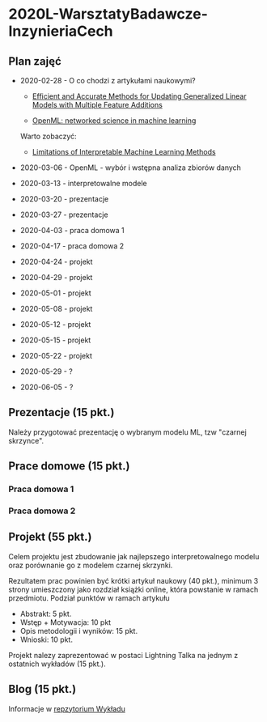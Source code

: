 # 2020L-WarsztatyBadawcze-InzynieriaCech

## Plan zajęć

* 2020-02-28 - O co chodzi z artykułami naukowymi?

    - [Efficient and Accurate Methods for Updating Generalized Linear Models with Multiple Feature Additions](http://jmlr.org/papers/volume15/dhurandhar14a/dhurandhar14a.pdf) 
    
    - [OpenML: networked science in machine learning](https://arxiv.org/pdf/1407.7722.pdf) 
    
    Warto zobaczyć:
    - [Limitations of Interpretable Machine Learning Methods](https://compstat-lmu.github.io/iml_methods_limitations/)

* 2020-03-06 - OpenML - wybór i wstępna analiza zbiorów danych
   
* 2020-03-13 - interpretowalne modele

* 2020-03-20 - prezentacje 

* 2020-03-27 - prezentacje 

* 2020-04-03 - praca domowa 1

* 2020-04-17 - praca domowa 2

* 2020-04-24 - projekt

* 2020-04-29 - projekt

* 2020-05-01 - projekt

* 2020-05-08 - projekt

* 2020-05-12 - projekt

* 2020-05-15 - projekt

* 2020-05-22 - projekt

* 2020-05-29 - ?

* 2020-06-05 - ?

## Prezentacje (15 pkt.)
Należy przygotować prezentację o wybranym modelu ML, tzw "czarnej skrzynce". 

## Prace domowe (15 pkt.)

### Praca domowa 1 


### Praca domowa 2


## Projekt (55 pkt.)
Celem projektu jest zbudowanie jak najlepszego interpretowalnego modelu oraz porównanie go z modelem czarnej skrzynki.

Rezultatem prac powinien być krótki artykuł naukowy (40 pkt.), minimum 3 strony umieszczony jako rozdział książki online, która powstanie w ramach przedmiotu. Podział punktów w ramach artykułu
* Abstrakt: 5 pkt.
* Wstęp + Motywacja: 10 pkt
* Opis metodologii i wyników: 15 pkt.
* Wnioski: 10 pkt.

Projekt nalezy zaprezentować w postaci Lightning Talka na jednym z ostatnich wykładów (15 pkt.).


## Blog (15 pkt.)
Informacje w [repzytorium Wykładu](https://github.com/mini-pw/2020L-WarsztatyBadawcze)
